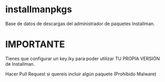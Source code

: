 # installmanpkgs
Base de datos de descargas del administrador de paquetes Installman.

# IMPORTANTE
Tienes que configurar un key.iky para poder utilizar TU PROPIA VERSIÓN de Installman.

Hacer Pull Request si quereís incluir algún paquete (Prohibido Malware)
